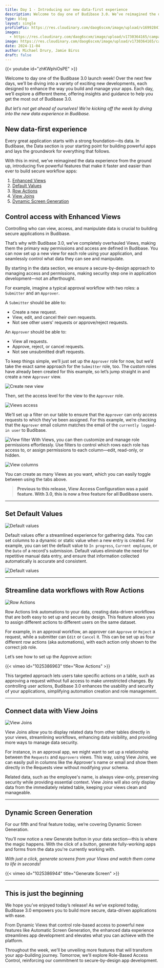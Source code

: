 ```yaml
---
title: Day 1 - Introducing our new data-first experience
description: Welcome to day one of Budibase 3.0. We’ve reimagined the data experience from the ground up, introducing five powerful features that make it faster and easier than ever to build secure workflow apps. 
type: blog
layout: single
profilePic: https://res.cloudinary.com/daog6scxm/image/upload/v1699284176/Branding/Assets/Symbol/RGB/Full%20Colour/bb-symbol-trans_v60zdz.svg
images:
  - https://res.cloudinary.com/daog6scxm/image/upload/v1730364165/campaigns/3.0/day%201/day_1_light_b7c2kr.png
image: https://res.cloudinary.com/daog6scxm/image/upload/v1730364165/campaigns/3.0/day%201/day_1_light_b7c2kr.png
date: 2024-11-04
author: Michael Drury, Jamie Birss
draft: false
---
```

{{< youtube id="zhKWphiOsPE" >}}


Welcome to day one of the Budibase 3.0 launch week! Over the next few days, we’ll be diving into a variety of exciting new developments, each designed to enhance the way you build and manage your apps. Each day, we’ll explore a different theme, offering insights and guidance to help you get the most out of Budibase 3.0.

*But let’s not get ahead of ourselves! We’re kicking off the week by diving into the new data experience in Budibase.*

## New data-first experience

Every great application starts with a strong foundation—its data. In Budibase, the Data section is your starting point for building powerful apps and lays the groundwork for everything that follows. 

With this in mind, we’ve reimagined the data experience from the ground up, introducing five powerful features that make it faster and easier than ever to build secure workflow apps:

1. [Enhanced Views](#controlling-role-based-access-with-enhanced-views)
2. [Default Values](#default-values)
3. [Row Actions](#streamline-data-workflows-with-row-actions)
4. [View Joins](#using-view-joins-to-connect-related-data)
5. [Dynamic Screen Generation](#dynamically-generate-screens)


## Control access with Enhanced Views

Controlling who can view, access, and manipulate data is crucial to building secure applications in Budibase. 

That’s why with Budibase 3.0, we’ve completely overhauled Views, making them the primary way permissions and access are defined in Budibase. You can now set up a new view for each role using your application, and seamlessly control what data they can see and manipulate. 

By starting in the data section, we ensure a secure-by-design approach to managing access and permissions, making security step one in application development—not an afterthought.

For example, imagine a typical approval workflow with two roles: a `Submitter` and an `Approver`.

A `Submitter` should be able to:
- Create a new request.
- View, edit, and cancel their own requests.
- Not see other users' requests or approve/reject requests.

An `Approver` should be able to:
- View all requests.
- Approve, reject, or cancel requests.
- Not see unsubmitted draft requests.

To keep things simple, we’ll just set up the `Approver` role for now, but we’d take the exact same approach for the `Submitter` role, too. The custom roles have already been created for this example, so let’s jump straight in and create a new `Approver` view. 

![Create new view](https://res.cloudinary.com/daog6scxm/image/upload/v1730408170/campaigns/3.0/day%201/create_view_iprydq.webp)

Then, set the access level for the view to the `Approver` role. 

![Views access](https://res.cloudinary.com/daog6scxm/image/upload/v1730408168/campaigns/3.0/day%201/custom_roles_t3bloc.webp)

We’ll set up a filter on our table to ensure that the `Approver` can only access requests to which they’ve been assigned. For this example, we’re checking that the `Approver` email column matches the email of the `currently logged-in user` to Budibase.

![View filter](https://res.cloudinary.com/daog6scxm/image/upload/v1730408485/campaigns/3.0/day%201/filter_peddpe.webp)
With Views, you can then customize and manage role permissions effortlessly. Use filters to control which rows each role has access to, or assign permissions to each column—edit, read-only, or hidden.

![View columns](https://res.cloudinary.com/daog6scxm/image/upload/v1730408168/campaigns/3.0/day%201/columns_kksh6t.webp)

You can create as many Views as you want, which you can easily toggle between using the tabs above. 


> **Previous to this release, View Access Configuration was a paid feature. With 3.0, this is now a free feature for all Budibase users.**


---

## Set Default Values

![Default values](https://res.cloudinary.com/daog6scxm/image/upload/v1730382869/campaigns/3.0/day%201/Default_valuesportrait_pr8o6r.webp)

Default values offer a streamlined experience for gathering data. You can set columns to a dynamic or static value when a new entry is created. For example, you can set the default value to `In progress`, `Current employee`, or the `Date` of a record's submission. Default values eliminate the need for repetitive manual data entry, and ensure that information collected automatically is accurate and consistent.

![Default values](https://res.cloudinary.com/daog6scxm/image/upload/v1730408167/campaigns/3.0/day%201/Default_values_date_u4mje1.webp)


---

## Streamline data workflows with Row Actions

![Row Actions](https://res.cloudinary.com/daog6scxm/image/upload/v1730407457/campaigns/3.0/day%201/Row_actions_zhc8le.webp)

Row Actions link automations to your data, creating data-driven workflows that are both easy to set up and secure by design. This feature allows you to assign different actions to different users on the same dataset.

For example, in an approval workflow, an approver can `Approve` or `Reject` a request, while a submitter can `Edit` or `Cancel` it. This can be set up as four different row actions (aka automations), with each action only shown to the correct job role.

Let’s see how to set up the Approve action:

{{< vimeo id="1025386963" title="Row Actions" >}}

This targeted approach lets users take specific actions on a table, such as approving a request without full access to make unrestricted changes. By controlling user actions, Budibase 3.0 enhances the usability and security of your applications, simplifying automation creation and role management.

---

## Connect data with View Joins

![View Joins](https://res.cloudinary.com/daog6scxm/image/upload/v1730409505/campaigns/3.0/day%201/view_relationships_mjtaun.webp)

View Joins allow you to display related data from other tables directly in your views, streamlining workflows, enhancing data visibility, and providing more ways to manage data security. 

For instance, in an approval app, we might want to set up a relationship between the `Requests` and `Approvers` views. This way, using View Joins, we can easily pull in columns like the Approver's name or email and show them directly in the Requests view without modifying your schema.

Related data, such as the employee's name, is always view-only, preserving security while providing essential context. View Joins will also only display data from the immediately related table, keeping your views clean and manageable.

---

## Dynamic Screen Generation

For our fifth and final feature today, we’re covering Dynamic Screen Generation.

You’ll now notice a new Generate button in your data section—this is where the magic happens. With the click of a button, generate fully-working apps and forms from the data you're currently working with.

*With just a click, generate screens from your Views and watch them come to life in seconds!*

{{< vimeo id="1025386944" title="Generate Screen" >}}



---

## This is just the beginning

We hope you’ve enjoyed today’s release! As we’ve explored today, Budibase 3.0 empowers you to build more secure, data-driven applications with ease. 

From Dynamic Views that control role-based access to powerful new features like Automatic Screen Generation, the enhanced data experience streamlines app development and elevates what you can achieve with the platform.

Throughout the week, we'll be unveiling more features that will transform your app-building journey. Tomorrow, we'll explore Role-Based Access Control, reinforcing our commitment to secure-by-design app development.